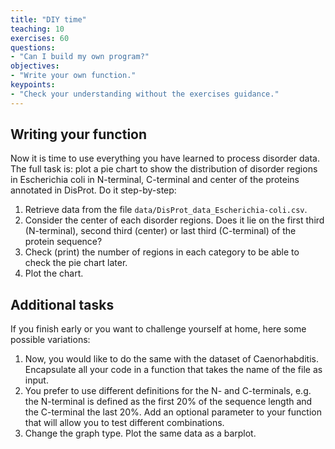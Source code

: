 ```yaml
---
title: "DIY time"
teaching: 10
exercises: 60
questions:
- "Can I build my own program?"
objectives:
- "Write your own function."
keypoints:
- "Check your understanding without the exercises guidance."
---
```


## Writing your function
Now it is time to use everything you have learned to process disorder data. 
The full task is: plot a pie chart to show the distribution of disorder regions
in Escherichia coli in N-terminal, C-terminal and center of the proteins annotated
in DisProt. 
Do it step-by-step:
1. Retrieve data from the file `data/DisProt_data_Escherichia-coli.csv`.
2. Consider the center of each disorder regions. Does it lie on the first third 
(N-terminal), second third (center) or last third (C-terminal) of the protein 
sequence?
3. Check (print) the number of regions in each category to be able to check the 
pie chart later.
4. Plot the chart. 

## Additional tasks
If you finish early or you want to challenge yourself at home, here some possible 
variations:
1. Now, you would like to do the same with the dataset of Caenorhabditis. Encapsulate
all your code in a function that takes the name of the file as input.
2. You prefer to use different definitions for the N- and C-terminals, e.g. the 
N-terminal is defined as the first 20% of the sequence length and the C-terminal the 
last 20%. Add an optional parameter to your function that will allow you to test
different combinations.
3. Change the graph type. Plot the same data as a barplot.

